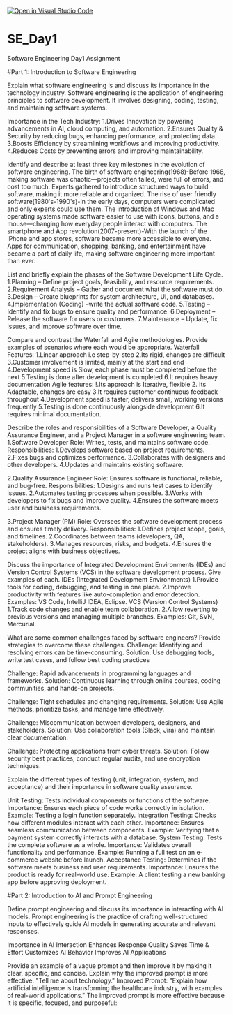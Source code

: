 [![Open in Visual Studio Code](https://classroom.github.com/assets/open-in-vscode-2e0aaae1b6195c2367325f4f02e2d04e9abb55f0b24a779b69b11b9e10269abc.svg)](https://classroom.github.com/online_ide?assignment_repo_id=18472875&assignment_repo_type=AssignmentRepo)
# SE_Day1
Software Engineering Day1 Assignment

#Part 1: Introduction to Software Engineering

Explain what software engineering is and discuss its importance in the technology industry.
Software engineering is the application of engineering principles to software development. It involves designing, coding, testing, and maintaining software systems.

Importance in the Tech Industry:
1.Drives Innovation by powering advancements in AI, cloud computing, and automation.
2.Ensures Quality & Security by reducing bugs, enhancing performance, and protecting data.
3.Boosts Efficiency by streamlining workflows and improving productivity.
4.Reduces Costs by preventing errors and improving maintainability.

Identify and describe at least three key milestones in the evolution of software engineering.
The birth of software engineering(1968)-Before 1968, making software was chaotic—projects often failed, were full of errors, and cost too much. Experts gathered to introduce structured ways to build software, making it more reliable and organized.
The rise of user friendly software(1980's-1990's)-In the early days, computers were complicated and only experts could use them. The introduction of Windows and Mac operating systems made software easier to use with icons, buttons, and a mouse—changing how everyday people interact with computers.
The smartphone and App revolution(2007-present)-With the launch of the iPhone and app stores, software became more accessible to everyone. Apps for communication, shopping, banking, and entertainment have became a part of daily life, making software engineering more important than ever.


List and briefly explain the phases of the Software Development Life Cycle.
1.Planning – Define project goals, feasibility, and resource requirements.
2.Requirement Analysis – Gather and document what the software must do.
3.Design – Create blueprints for system architecture, UI, and databases.
4.Implementation (Coding) –write the actual software code.
5.Testing – Identify and fix bugs to ensure quality and performance.
6.Deployment – Release the software for users or customers.
7.Maintenance – Update, fix issues, and improve software over time.


Compare and contrast the Waterfall and Agile methodologies. Provide examples of scenarios where each would be appropriate.
Waterfall Features:
1.Linear approach i.e step-by-step
2.Its rigid, changes are difficult
3.Customer involvement is limited, mainly at the start and end
4.Development speed is Slow, each phase must be completed before the next
5.Testing is done after development is completed
6.It requires heavy documentation
Agile features:
!.Its approach is Iterative, flexible
2. Its Adaptable, changes are easy
3.It requires customer continuous feedback throughout
4.Development speed is faster, delivers small, working versions frequently
5.Testing is done continuously alongside development
6.It requires minimal documentation.


Describe the roles and responsibilities of a Software Developer, a Quality Assurance Engineer, and a Project Manager in a software engineering team.
1.Software Developer
Role:
Writes, tests, and maintains software code.
Responsibilities:
1.Develops software based on project requirements.
2.Fixes bugs and optimizes performance.
3.Collaborates with designers and other developers.
4.Updates and maintains existing software.

2.Quality Assurance Engineer
Role:
Ensures software is functional, reliable, and bug-free.
Responsibilities:
1.Designs and runs test cases to identify issues.
2.Automates testing processes when possible.
3.Works with developers to fix bugs and improve quality.
4.Ensures the software meets user and business requirements.

3.Project Manager (PM)
Role:
Oversees the software development process and ensures timely delivery.
Responsibilities:
1.Defines project scope, goals, and timelines.
2.Coordinates between teams (developers, QA, stakeholders).
3.Manages resources, risks, and budgets.
4.Ensures the project aligns with business objectives.


Discuss the importance of Integrated Development Environments (IDEs) and Version Control Systems (VCS) in the software development process. Give examples of each.
IDEs (Integrated Development Environments)
1.Provide tools for coding, debugging, and testing in one place.
2.Improve productivity with features like auto-completion and error detection.
Examples: VS Code, IntelliJ IDEA, Eclipse.
VCS (Version Control Systems)
1.Track code changes and enable team collaboration.
2.Allow reverting to previous versions and managing multiple branches.
Examples: Git, SVN, Mercurial.


What are some common challenges faced by software engineers? Provide strategies to overcome these challenges.
Challenge: Identifying and resolving errors can be time-consuming.
Solution: Use debugging tools, write test cases, and follow best coding practices

Challenge: Rapid advancements in programming languages and frameworks.
Solution: Continuous learning through online courses, coding communities, and hands-on projects.

Challenge: Tight schedules and changing requirements.
Solution: Use Agile methods, prioritize tasks, and manage time effectively.

Challenge: Miscommunication between developers, designers, and stakeholders.
Solution: Use collaboration tools (Slack, Jira) and maintain clear documentation.

Challenge: Protecting applications from cyber threats.
Solution: Follow security best practices, conduct regular audits, and use encryption techniques.


Explain the different types of testing (unit, integration, system, and acceptance) and their importance in software quality assurance.

Unit Testing: Tests individual components or functions of the software.
Importance: Ensures each piece of code works correctly in isolation.
Example: Testing a login function separately.
Integration Testing: Checks how different modules interact with each other.
Importance: Ensures seamless communication between components.
Example: Verifying that a payment system correctly interacts with a database.
System Testing: Tests the complete software as a whole.
Importance: Validates overall functionality and performance.
Example: Running a full test on an e-commerce website before launch.
Acceptance Testing: Determines if the software meets business and user requirements.
Importance: Ensures the product is ready for real-world use.
Example: A client testing a new banking app before approving deployment.


#Part 2: Introduction to AI and Prompt Engineering


Define prompt engineering and discuss its importance in interacting with AI models.
Prompt engineering is the practice of crafting well-structured inputs to effectively guide AI models in generating accurate and relevant responses. 

Importance in AI Interaction
Enhances Response Quality 
Saves Time & Effort 
Customizes AI Behavior 
Improves AI Applications

Provide an example of a vague prompt and then improve it by making it clear, specific, and concise. Explain why the improved prompt is more effective.
"Tell me about technology."
Improved Prompt:
"Explain how artificial intelligence is transforming the healthcare industry, with examples of real-world applications."
The improved prompt is more effective because it is specific, focused, and purposeful:
